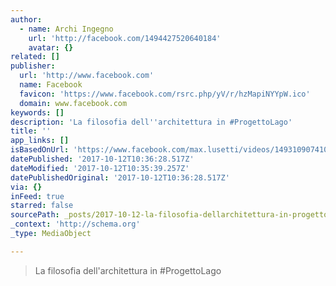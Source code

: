 ```yaml
---
author:
  - name: Archi Ingegno
    url: 'http://facebook.com/1494427520640184'
    avatar: {}
related: []
publisher:
  url: 'http://www.facebook.com'
  name: Facebook
  favicon: 'https://www.facebook.com/rsrc.php/yV/r/hzMapiNYYpW.ico'
  domain: www.facebook.com
keywords: []
description: 'La filosofia dell''architettura in #ProgettoLago'
title: ''
app_links: []
isBasedOnUrl: 'https://www.facebook.com/max.lusetti/videos/1493109074105362/'
datePublished: '2017-10-12T10:36:28.517Z'
dateModified: '2017-10-12T10:35:39.257Z'
datePublishedOriginal: '2017-10-12T10:36:28.517Z'
via: {}
inFeed: true
starred: false
sourcePath: _posts/2017-10-12-la-filosofia-dellarchitettura-in-progettolago.md
_context: 'http://schema.org'
_type: MediaObject

---
```

> La filosofia dell'architettura in \#ProgettoLago